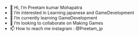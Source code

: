 - 👋 Hi, I’m Preetam kumar Mohapatra
- 👀 I’m interested in Learning  japanese and GameDevelopment
- 🌱 I’m currently learning  GameDevelopment 
- 💞️ I’m looking to collaborate on Making Games
- 📫 How to reach me instagram : @Preetam_jp



